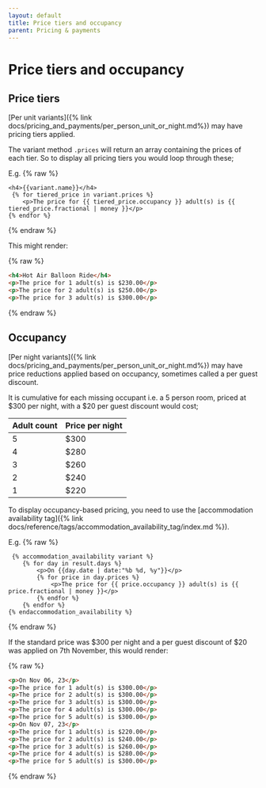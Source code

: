 ```yaml
---
layout: default
title: Price tiers and occupancy
parent: Pricing & payments
---
```


# Price tiers and occupancy

## Price tiers

[Per unit variants]({% link docs/pricing_and_payments/per_person_unit_or_night.md%}) may have pricing tiers applied. 

The variant method `.prices` will return an array containing the prices of each tier. So to display all pricing tiers you would loop through these;

E.g.
{% raw %}
```liquid
<h4>{{variant.name}}</h4>
 {% for tiered_price in variant.prices %}
    <p>The price for {{ tiered_price.occupancy }} adult(s) is {{ tiered_price.fractional | money }}</p>
{% endfor %}
```
{% endraw %}

This might render:

{% raw %}
```html
<h4>Hot Air Balloon Ride</h4>
<p>The price for 1 adult(s) is $230.00</p>
<p>The price for 2 adult(s) is $250.00</p>
<p>The price for 3 adult(s) is $300.00</p>
```
{% endraw %}

## Occupancy

[Per night variants]({% link docs/pricing_and_payments/per_person_unit_or_night.md%}) may have price reductions applied based on occupancy, sometimes called a per guest discount.

It is cumulative for each missing occupant i.e. a 5 person room, priced at $300 per night, with a $20 per guest discount would cost;

| Adult count | Price per night |
|:------------|:----------------|
| 5           | $300            |
| 4           | $280            |
| 3           | $260            |
| 2           | $240            |
| 1           | $220            |


To display occupancy-based pricing, you need to use the [accommodation availability tag]({% link docs/reference/tags/accommodation_availability_tag/index.md %}).

E.g.
{% raw %}
```liquid
 {% accommodation_availability variant %}
    {% for day in result.days %}
        <p>On {{day.date | date:"%b %d, %y"}}</p>
        {% for price in day.prices %}
            <p>The price for {{ price.occupancy }} adult(s) is {{ price.fractional | money }}</p>
        {% endfor %}
    {% endfor %}
{% endaccommodation_availability %}
```
{% endraw %}

If the standard price was $300 per night and a per guest discount of $20 was applied on 7th November, this would render:

{% raw %}
```html
<p>On Nov 06, 23</p>
<p>The price for 1 adult(s) is $300.00</p>
<p>The price for 2 adult(s) is $300.00</p>
<p>The price for 3 adult(s) is $300.00</p>
<p>The price for 4 adult(s) is $300.00</p>
<p>The price for 5 adult(s) is $300.00</p>
<p>On Nov 07, 23</p>
<p>The price for 1 adult(s) is $220.00</p>
<p>The price for 2 adult(s) is $240.00</p>
<p>The price for 3 adult(s) is $260.00</p>
<p>The price for 4 adult(s) is $280.00</p>
<p>The price for 5 adult(s) is $300.00</p>
```
{% endraw %}
